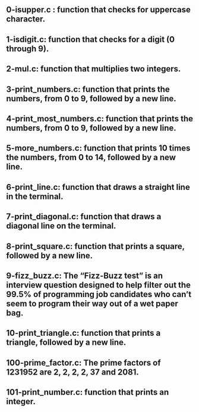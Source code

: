 ## 0-isupper.c : function that checks for uppercase character.


## 1-isdigit.c:  function that checks for a digit (0 through 9).


## 2-mul.c: function that multiplies two integers.


## 3-print_numbers.c: function that prints the numbers, from 0 to 9, followed by a new line.


## 4-print_most_numbers.c: function that prints the numbers, from 0 to 9, followed by a new line.


## 5-more_numbers.c: function that prints 10 times the numbers, from 0 to 14, followed by a new line.


## 6-print_line.c: function that draws a straight line in the terminal.


## 7-print_diagonal.c: function that draws a diagonal line on the terminal.


## 8-print_square.c: function that prints a square, followed by a new line.


## 9-fizz_buzz.c: The “Fizz-Buzz test” is an interview question designed to help filter out the 99.5% of programming job candidates who can’t seem to program their way out of a wet paper bag.


## 10-print_triangle.c: function that prints a triangle, followed by a new line.


## 100-prime_factor.c: The prime factors of 1231952 are 2, 2, 2, 2, 37 and 2081.


## 101-print_number.c: function that prints an integer.


